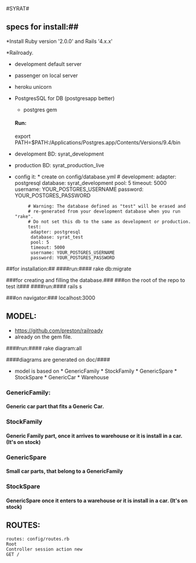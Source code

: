 
#SYRAT#

## specs for install:##

*Install Ruby version '2.0.0' and Rails '4.x.x'

*Railroady.

* development default server
* passenger on local server
* heroku unicorn 
*	PostgresSQL for DB (postgresapp better) 
	* postgres gem
	#### Run: ####
	export PATH=$PATH:/Applications/Postgres.app/Contents/Versions/9.4/bin



 * development BD: syrat_development
 * production BD: syrat_production_live
 * config it:
 		* create on config/database.yml
 		#
 			development:
			 adapter: postgresql
			 database: syrat_development
			 pool: 5
			 timeout: 5000
			 username: YOUR_POSTGRES_USERNAME
			 password: YOUR_POSTGRES_PASSWORD

			# Warning: The database defined as "test" will be erased and
			# re-generated from your development database when you run "rake".
			# Do not set this db to the same as development or production.
			test:
			 adapter: postgresql
			 database: syrat_test
			 pool: 5
			 timeout: 5000
			 username: YOUR_POSTGRES_USERNAME
			 password: YOUR_POSTGRES_PASSWORD


##for installation:##
####run:####
rake db:migrate

###for creating and filling the database.###
###on the root of the repo to test it###
####run:####
rails s 

###on navigator:###
localhost:3000


## MODEL: ##

* https://github.com/preston/railroady
* already on the gem file.

####run:####
rake diagram:all

####diagrams are generated on doc/####

* model is based on 
		* GenericFamily
		* StockFamily
		* GenericSpare
		* StockSpare
		* GenericCar
		* Warehouse

### GenericFamily: ###
#### Generic car part that fits a Generic Car. ####

### StockFamily ###
#### Generic Family part, once it arrives to warehouse or it is install in a car. (It's on stock) ####

### GenericSpare ###
#### Small car parts, that belong to a GenericFamily ####

### StockSpare ###
#### GenericSpare once it enters to a warehouse or it is install in a car. (It's on stock) ####


## ROUTES: ##
	
	routes: config/routes.rb
	Root 
	Controller session action new
	GET / 












